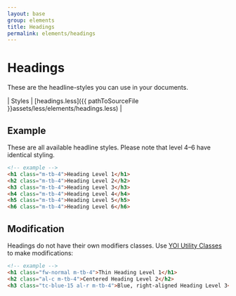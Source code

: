 ```yaml
---
layout: base
group: elements
title: Headings
permalink: elements/headings
---
```


# Headings

<p class="intro">These are the headline-styles you can use in your documents.</p>

| Styles | [headings.less]({{ pathToSourceFile }}assets/less/elements/headings.less) |

## Example

These are all available headline styles. Please note that level 4–6 have identical styling.

```html
<!-- example -->
<h1 class="m-tb-4">Heading Level 1</h1>
<h2 class="m-tb-4">Heading Level 2</h2>
<h3 class="m-tb-4">Heading Level 3</h3>
<h4 class="m-tb-4">Heading Level 4</h4>
<h5 class="m-tb-4">Heading Level 5</h5>
<h6 class="m-tb-4">Heading Level 6</h6>
```

## Modification

Headings do not have their own modifiers classes. Use [YOI Utility Classes](utilities/) to make modifications:

```html
<!-- example -->
<h1 class="fw-normal m-tb-4">Thin Heading Level 1</h1>
<h2 class="al-c m-tb-4">Centered Heading Level 2</h2>
<h3 class="tc-blue-15 al-r m-tb-4">Blue, right-aligned Heading Level 3</h3>
```